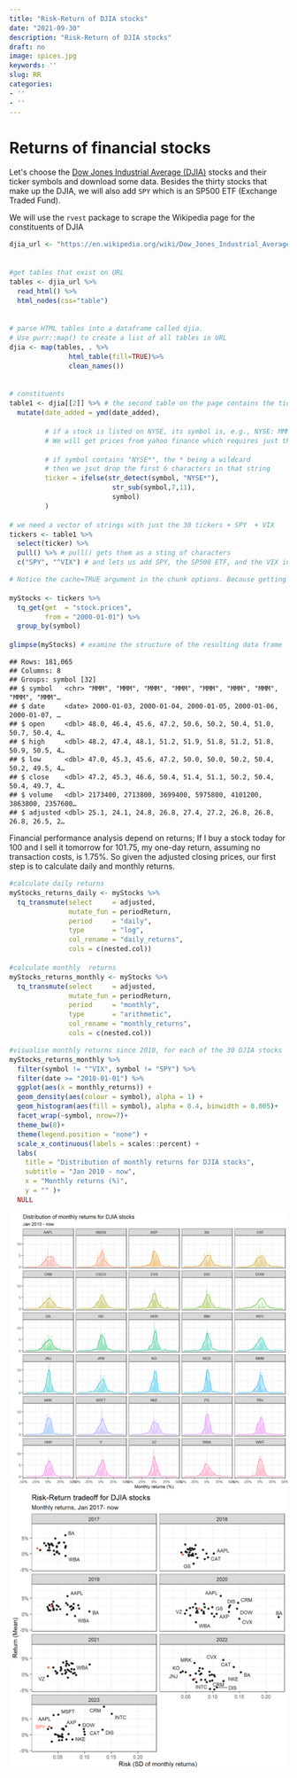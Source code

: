 ```yaml
---
title: "Risk-Return of DJIA stocks"
date: "2021-09-30"
description: "Risk-Return of DJIA stocks"
draft: no
image: spices.jpg
keywords: ''
slug: RR
categories:
- ''
- ''
---
```








# Returns of financial stocks

Let's choose the [Dow Jones Industrial Average (DJIA)](https://en.wikipedia.org/wiki/Dow_Jones_Industrial_Average) stocks and their ticker symbols and download some data. Besides the thirty stocks that make up the DJIA, we will also add `SPY` which is an SP500 ETF (Exchange Traded Fund).

We will use the `rvest` package to scrape the Wikipedia page for the constituents of DJIA


```r
djia_url <- "https://en.wikipedia.org/wiki/Dow_Jones_Industrial_Average"


#get tables that exist on URL
tables <- djia_url %>% 
  read_html() %>% 
  html_nodes(css="table")


# parse HTML tables into a dataframe called djia. 
# Use purr::map() to create a list of all tables in URL
djia <- map(tables, . %>% 
               html_table(fill=TRUE)%>% 
               clean_names())


# constituents
table1 <- djia[[2]] %>% # the second table on the page contains the ticker symbols
  mutate(date_added = ymd(date_added),
         
         # if a stock is listed on NYSE, its symbol is, e.g., NYSE: MMM
         # We will get prices from yahoo finance which requires just the ticker
         
         # if symbol contains "NYSE*", the * being a wildcard
         # then we jsut drop the first 6 characters in that string
         ticker = ifelse(str_detect(symbol, "NYSE*"),
                          str_sub(symbol,7,11),
                          symbol)
         )

# we need a vector of strings with just the 30 tickers + SPY  + VIX
tickers <- table1 %>% 
  select(ticker) %>% 
  pull() %>% # pull() gets them as a sting of characters
  c("SPY", "^VIX") # and lets us add SPY, the SP500 ETF, and the VIX index
```





```r
# Notice the cache=TRUE argument in the chunk options. Because getting data is time consuming, # cache=TRUE means that once it downloads data, the chunk will not run again next time you knit your Rmd

myStocks <- tickers %>% 
  tq_get(get  = "stock.prices",
         from = "2000-01-01") %>%
  group_by(symbol) 

glimpse(myStocks) # examine the structure of the resulting data frame
```

```
## Rows: 181,065
## Columns: 8
## Groups: symbol [32]
## $ symbol   <chr> "MMM", "MMM", "MMM", "MMM", "MMM", "MMM", "MMM", "MMM", "MMM"…
## $ date     <date> 2000-01-03, 2000-01-04, 2000-01-05, 2000-01-06, 2000-01-07, …
## $ open     <dbl> 48.0, 46.4, 45.6, 47.2, 50.6, 50.2, 50.4, 51.0, 50.7, 50.4, 4…
## $ high     <dbl> 48.2, 47.4, 48.1, 51.2, 51.9, 51.8, 51.2, 51.8, 50.9, 50.5, 4…
## $ low      <dbl> 47.0, 45.3, 45.6, 47.2, 50.0, 50.0, 50.2, 50.4, 50.2, 49.5, 4…
## $ close    <dbl> 47.2, 45.3, 46.6, 50.4, 51.4, 51.1, 50.2, 50.4, 50.4, 49.7, 4…
## $ volume   <dbl> 2173400, 2713800, 3699400, 5975800, 4101200, 3863800, 2357600…
## $ adjusted <dbl> 25.1, 24.1, 24.8, 26.8, 27.4, 27.2, 26.8, 26.8, 26.8, 26.5, 2…
```

Financial performance analysis depend on returns; If I buy a stock today for 100 and I sell it tomorrow for 101.75, my one-day return, assuming no transaction costs, is 1.75%. So given the adjusted closing prices, our first step is to calculate daily and monthly returns.



```r
#calculate daily returns
myStocks_returns_daily <- myStocks %>%
  tq_transmute(select     = adjusted, 
               mutate_fun = periodReturn, 
               period     = "daily", 
               type       = "log",
               col_rename = "daily_returns",
               cols = c(nested.col))  

#calculate monthly  returns
myStocks_returns_monthly <- myStocks %>%
  tq_transmute(select     = adjusted, 
               mutate_fun = periodReturn, 
               period     = "monthly", 
               type       = "arithmetic",
               col_rename = "monthly_returns",
               cols = c(nested.col)) 
```


```r
#visualise monthly returns since 2010, for each of the 30 DJIA stocks
myStocks_returns_monthly %>% 
  filter(symbol != "^VIX", symbol != "SPY") %>% 
  filter(date >= "2010-01-01") %>% 
  ggplot(aes(x = monthly_returns)) +
  geom_density(aes(colour = symbol), alpha = 1) +
  geom_histogram(aes(fill = symbol), alpha = 0.4, binwidth = 0.005)+
  facet_wrap(~symbol, nrow=7)+
  theme_bw(8)+
  theme(legend.position = "none") +
  scale_x_continuous(labels = scales::percent) +
  labs(
    title = "Distribution of monthly returns for DJIA stocks",
    subtitle = "Jan 2010 - now",
    x = "Monthly returns (%)",
    y = "" )+
  NULL
```

<img src="staticunnamed-chunk-1-1.png" width="648" style="display: block; margin: auto;" />


<img src="staticrisk_return-1.png" width="648" style="display: block; margin: auto;" />
